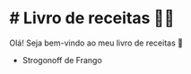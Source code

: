 # # Livro de receitas :cook:

Olá! Seja bem-vindo ao meu livro de receitas :wave: 

- Strogonoff de Frango
